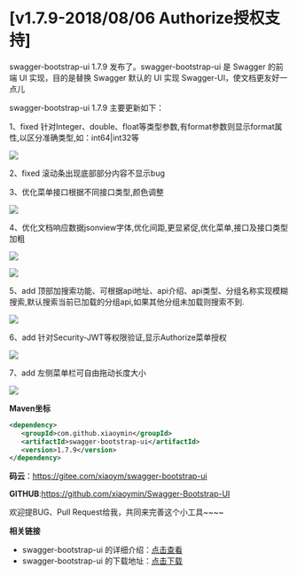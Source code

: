 # [v1.7.9-2018/08/06 Authorize授权支持]

swagger-bootstrap-ui 1.7.9 发布了。swagger-bootstrap-ui 是 Swagger 的前端 UI 实现，目的是替换 Swagger 默认的 UI 实现 Swagger-UI，使文档更友好一点儿 

swagger-bootstrap-ui 1.7.9 主要更新如下： 

1、fixed 针对Integer、double、float等类型参数,有format参数则显示format属性,以区分准确类型,如：int64|int32等

![](/knife4j/images/blog/swagger-bootstrap-ui-1.7.9-issue/type.png)

2、fixed 滚动条出现底部部分内容不显示bug

3、优化菜单接口根据不同接口类型,颜色调整

![](/knife4j/images/blog/swagger-bootstrap-ui-1.7.9-issue/method.png)

4、优化文档响应数据jsonview字体,优化间距,更显紧促,优化菜单,接口及接口类型加粗

![](/knife4j/images/blog/swagger-bootstrap-ui-1.7.9-issue/r1.png)

![](/knife4j/images/blog/swagger-bootstrap-ui-1.7.9-issue/r2.png)

5、add 顶部加搜索功能、可根据api地址、api介绍、api类型、分组名称实现模糊搜索,默认搜索当前已加载的分组api,如果其他分组未加载则搜索不到.

![](/knife4j/images/blog/swagger-bootstrap-ui-1.7.9-issue/search.png)

6、add 针对Security-JWT等权限验证,显示Authorize菜单授权

![](/knife4j/images/blog/swagger-bootstrap-ui-1.7.9-issue/auth.png)

7、add 左侧菜单栏可自由拖动长度大小

![](/knife4j/images/blog/swagger-bootstrap-ui-1.7.9-issue/drag.png)

**Maven坐标**

```xml
<dependency>
   <groupId>com.github.xiaoymin</groupId>
   <artifactId>swagger-bootstrap-ui</artifactId>
   <version>1.7.9</version>
</dependency>
```
**码云**：https://gitee.com/xiaoym/swagger-bootstrap-ui

**GITHUB**:https://github.com/xiaoymin/Swagger-Bootstrap-UI

欢迎提BUG、Pull Request给我，共同来完善这个小工具~~~~


**相关链接**

- swagger-bootstrap-ui 的详细介绍：[点击查看](https://www.oschina.net/p/swagger-bootstrap-ui)
- swagger-bootstrap-ui 的下载地址：[点击下载](https://git.oschina.net/xiaoym/swagger-bootstrap-ui/releases)
 
 
 